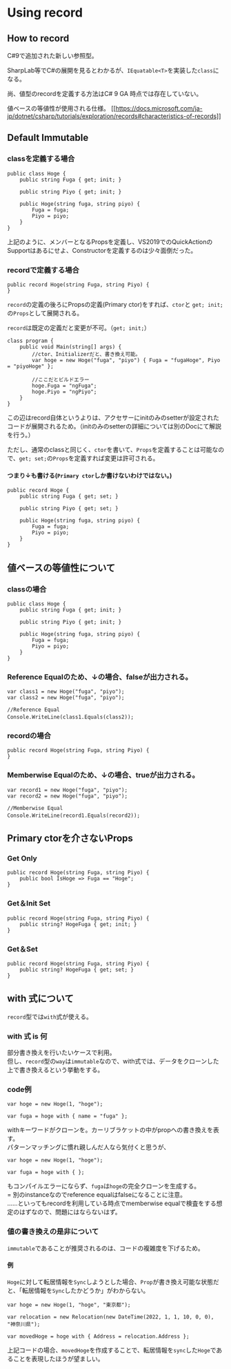 # Using record

## How to record
C#9で追加された新しい参照型。

SharpLab等でC#の展開を見るとわかるが、```IEquatable<T>```を実装した```class```になる。

尚、値型のrecordを定義する方法はC# 9 GA 時点では存在していない。


値ベースの等値性が使用される仕様。
[[https://docs.microsoft.com/ja-jp/dotnet/csharp/tutorials/exploration/records#characteristics-of-records]]

## Default Immutable

### classを定義する場合

```
public class Hoge {
    public string Fuga { get; init; }

    public string Piyo { get; init; }

    public Hoge(string fuga, string piyo) {
        Fuga = fuga;
        Piyo = piyo;
    }
}
```

上記のように、メンバーとなるPropsを定義し、VS2019でのQuickActionのSupportはあるにせよ、Constructorを定義するのは少々面倒だった。


### recordで定義する場合

```
public record Hoge(string Fuga, string Piyo) {
}
```

```record```の定義の後ろにPropsの定義(Primary ctor)をすれば、```ctor```と ```get; init;``` の```Props```として展開される。

```record```は既定の定義だと変更が不可。（```get; init;```）
```
class program { 
    public void Main(string[] args) {
        //ctor、Initializerだと、書き換え可能。
        var hoge = new Hoge("fuga", "piyo") { Fuga = "fugaHoge", Piyo = "piyoHoge" };

        //ここだとビルドエラー
        hoge.Fuga = "ngFuga";
        hoge.Piyo = "ngPiyo";
    }
}
```

この辺はrecord自体というよりは、アクセサーにinitのみのsetterが設定されたコードが展開されるため。（initのみのsetterの詳細については別のDocにて解説を行う。）

ただし、通常のclassと同じく、```ctor```を書いて、```Props```を定義することは可能なので、```get; set;```の```Props```を定義すれば変更は許可される。
#### つまり↓も書ける(```Primary ctor```しか書けないわけではない。)
```
public record Hoge {
    public string Fuga { get; set; }

    public string Piyo { get; set; }

    public Hoge(string fuga, string piyo) {
        Fuga = fuga;
        Piyo = piyo;
    }
}
```

## 値ベースの等値性について

### classの場合

```
public class Hoge {
    public string Fuga { get; init; }

    public string Piyo { get; init; }

    public Hoge(string fuga, string piyo) {
        Fuga = fuga;
        Piyo = piyo;
    }
}
```
### Reference Equalのため、↓の場合、falseが出力される。
```
var class1 = new Hoge("fuga", "piyo");
var class2 = new Hoge("fuga", "piyo");

//Reference Equal
Console.WriteLine(class1.Equals(class2));　
```

### recordの場合

```
public record Hoge(string Fuga, string Piyo) {
}
```

### Memberwise Equalのため、↓の場合、trueが出力される。
```
var record1 = new Hoge("fuga", "piyo");
var record2 = new Hoge("fuga", "piyo");

//Memberwise Equal
Console.WriteLine(record1.Equals(record2));　
```

## Primary ctorを介さないProps
### Get Only
``` 
public record Hoge(string Fuga, string Piyo) {
    public bool IsHoge => Fuga == "Hoge";
}
```

### Get＆Init Set
``` 
public record Hoge(string Fuga, string Piyo) {
    public string? HogeFuga { get; init; }
}
```

### Get＆Set
``` 
public record Hoge(string Fuga, string Piyo) {
    public string? HogeFuga { get; set; }
}
```

## with 式について
`record`型では`with`式が使える。

### with 式 is 何
部分書き換えを行いたいケースで利用。  
但し、`record`型の`way`は`immutable`なので、with式では、データをクローンした上で書き換えるという挙動をする。

### code例
```
var hoge = new Hoge(1, "hoge");

var fuga = hoge with { name = "fuga" };
```

withキーワードがクローンを。カーリブラケットの中がpropへの書き換えを表す。  
パターンマッチングに慣れ親しんだ人なら気付くと思うが、
```
var hoge = new Hoge(1, "hoge");

var fuga = hoge with { };
```
もコンパイルエラーにならず、`fuga`は`hoge`の完全クローンを生成する。  
= 別のinstanceなのでreference equalはfalseになることに注意。  
……といってもrecordを利用している時点でmemberwise equalで検査をする想定のはずなので、問題にはならないはず。

### 値の書き換えの是非について
`immutable`であることが推奨されるのは、コードの複雑度を下げるため。

#### 例
`Hoge`に対して転居情報を`Sync`しようとした場合、`Prop`が書き換え可能な状態だと、「転居情報を`Sync`したかどうか」がわからない。

```
var hoge = new Hoge(1, "hoge", "東京都");

var relocation = new Relocation(new DateTime(2022, 1, 1, 10, 0, 0), "神奈川県");

var movedHoge = hoge with { Address = relocation.Address };
```

上記コードの場合、`movedHoge`を作成することで、転居情報を`sync`した`Hoge`であることを表現したほうが望ましい。
